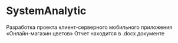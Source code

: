 # SystemAnalytic
Разработка проекта клиент-серверного мобильного приложения «Онлайн-магазин цветов»
Отчет находится в .docx документе
